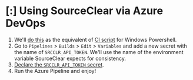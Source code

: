 # [:] Using SourceClear via Azure DevOps

1. We'll [do this](azure-pipelines.yml#L18-L24) as the equivalent of [CI script](https://help.veracode.com/reader/hHHR3gv0wYc2WbCclECf_A/_p_RJqZHXQ4S5pkjSXCrzQ) for Windows Powershell.
1. Go to `Pipelines` > `Builds` > `Edit` > `Variables` and add a new secret with the name of `SRCCLR_API_TOKEN`. We'll use the name of the environment variable SourceClear expects for consistency.
1. [Declare the `SRCCLR_API_TOKEN` secret](azure-pipelines.yml#L12-L14). 
1. Run the Azure Pipeline and enjoy!
